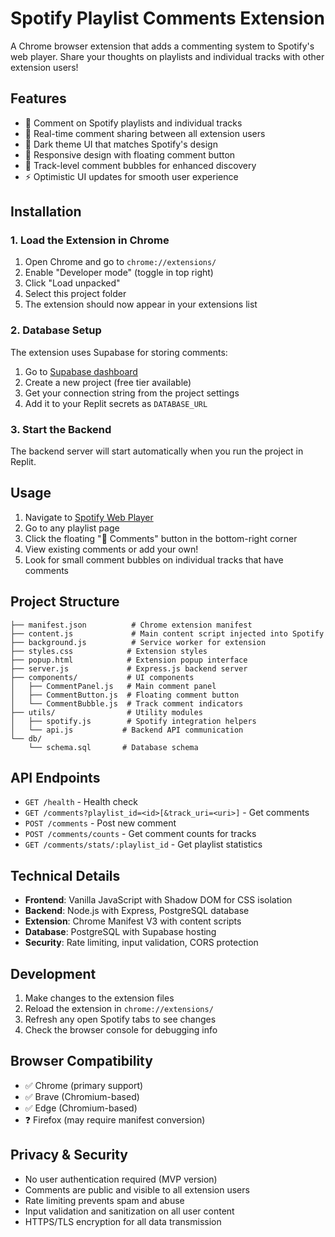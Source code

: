 # Spotify Playlist Comments Extension

A Chrome browser extension that adds a commenting system to Spotify's web player. Share your thoughts on playlists and individual tracks with other extension users!

## Features

- 💬 Comment on Spotify playlists and individual tracks
- 🔄 Real-time comment sharing between all extension users
- 🎨 Dark theme UI that matches Spotify's design
- 📱 Responsive design with floating comment button
- 🔔 Track-level comment bubbles for enhanced discovery
- ⚡ Optimistic UI updates for smooth user experience

## Installation

### 1. Load the Extension in Chrome

1. Open Chrome and go to `chrome://extensions/`
2. Enable "Developer mode" (toggle in top right)
3. Click "Load unpacked"
4. Select this project folder
5. The extension should now appear in your extensions list

### 2. Database Setup

The extension uses Supabase for storing comments:

1. Go to [Supabase dashboard](https://supabase.com/dashboard/projects)
2. Create a new project (free tier available)
3. Get your connection string from the project settings
4. Add it to your Replit secrets as `DATABASE_URL`

### 3. Start the Backend

The backend server will start automatically when you run the project in Replit.

## Usage

1. Navigate to [Spotify Web Player](https://open.spotify.com)
2. Go to any playlist page
3. Click the floating "💬 Comments" button in the bottom-right corner
4. View existing comments or add your own!
5. Look for small comment bubbles on individual tracks that have comments

## Project Structure

```
├── manifest.json          # Chrome extension manifest
├── content.js             # Main content script injected into Spotify
├── background.js          # Service worker for extension
├── styles.css            # Extension styles
├── popup.html            # Extension popup interface
├── server.js             # Express.js backend server
├── components/           # UI components
│   ├── CommentPanel.js   # Main comment panel
│   ├── CommentButton.js  # Floating comment button
│   └── CommentBubble.js  # Track comment indicators
├── utils/                # Utility modules
│   ├── spotify.js        # Spotify integration helpers
│   └── api.js           # Backend API communication
└── db/
    └── schema.sql       # Database schema
```

## API Endpoints

- `GET /health` - Health check
- `GET /comments?playlist_id=<id>[&track_uri=<uri>]` - Get comments
- `POST /comments` - Post new comment
- `POST /comments/counts` - Get comment counts for tracks
- `GET /comments/stats/:playlist_id` - Get playlist statistics

## Technical Details

- **Frontend**: Vanilla JavaScript with Shadow DOM for CSS isolation
- **Backend**: Node.js with Express, PostgreSQL database
- **Extension**: Chrome Manifest V3 with content scripts
- **Database**: PostgreSQL with Supabase hosting
- **Security**: Rate limiting, input validation, CORS protection

## Development

1. Make changes to the extension files
2. Reload the extension in `chrome://extensions/`
3. Refresh any open Spotify tabs to see changes
4. Check the browser console for debugging info

## Browser Compatibility

- ✅ Chrome (primary support)
- ✅ Brave (Chromium-based)
- ✅ Edge (Chromium-based)
- ❓ Firefox (may require manifest conversion)

## Privacy & Security

- No user authentication required (MVP version)
- Comments are public and visible to all extension users
- Rate limiting prevents spam and abuse
- Input validation and sanitization on all user content
- HTTPS/TLS encryption for all data transmission